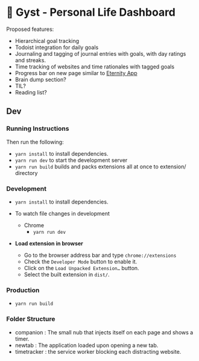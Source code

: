 # 🚀 Gyst - Personal Life Dashboard

Proposed features:

- Hierarchical goal tracking
- Todoist integration for daily goals
- Journaling and tagging of journal entries with goals, with day ratings and streaks.
- Time tracking of websites and time rationales with tagged goals
- Progress bar on new page similar to [Eternity App](https://chrome.google.com/webstore/detail/progress-dashboard/hmejblemllciaklhffpinjgkbngcoopb)
- Brain dump section?
- TIL?
- Reading list?

## Dev

### Running Instructions

Then run the following:

- `yarn install` to install dependencies.
- `yarn run dev` to start the development server
- `yarn run build` builds and packs extensions all at once to extension/ directory

### Development

- `yarn install` to install dependencies.
- To watch file changes in development

  - Chrome
    - `yarn run dev`

- **Load extension in browser**

  - Go to the browser address bar and type `chrome://extensions`
  - Check the `Developer Mode` button to enable it.
  - Click on the `Load Unpacked Extension…` button.
  - Select the built extension in `dist/`.
  
### Production

- `yarn run build`

### Folder Structure

- companion : The small nub that injects itself on each page and shows a timer.
- newtab : The application loaded upon opening a new tab.
- timetracker : the service worker blocking each distracting website.
